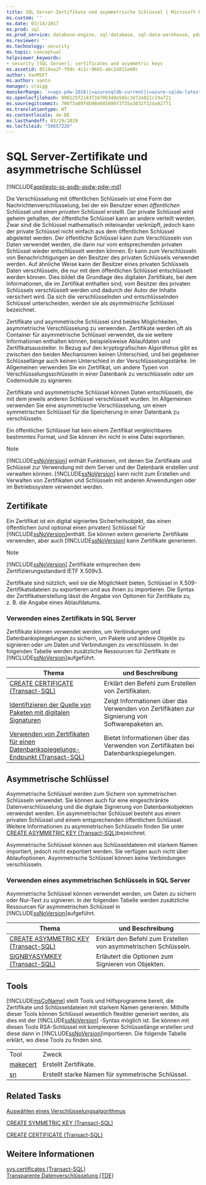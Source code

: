 ```yaml
---
title: SQL Server-Zertifikate und asymmetrische Schlüssel | Microsoft-Dokumentation
ms.custom: ''
ms.date: 03/14/2017
ms.prod: sql
ms.prod_service: database-engine, sql-database, sql-data-warehouse, pdw
ms.reviewer: ''
ms.technology: security
ms.topic: conceptual
helpviewer_keywords:
- security [SQL Server], certificates and asymmetric keys
ms.assetid: 8519aa2f-f09c-4c1c-96b5-abc24811e60c
author: VanMSFT
ms.author: vanto
manager: craigg
monikerRange: '>=aps-pdw-2016||=azuresqldb-current||=azure-sqldw-latest||>=sql-server-2016||=sqlallproducts-allversions||>=sql-server-linux-2017||=azuresqldb-mi-current'
ms.openlocfilehash: 898125f2143f3470b340a565c3d72e021c19a721
ms.sourcegitcommit: 706f3a89fdb98e84569973f35a3032f324a92771
ms.translationtype: HT
ms.contentlocale: de-DE
ms.lasthandoff: 03/29/2019
ms.locfileid: "58657226"
---
```

# <a name="sql-server-certificates-and-asymmetric-keys"></a>SQL Server-Zertifikate und asymmetrische Schlüssel
[!INCLUDE[appliesto-ss-asdb-asdw-pdw-md](../../includes/appliesto-ss-asdb-asdw-pdw-md.md)]

 Die Verschlüsselung mit öffentlichen Schlüsseln ist eine Form der Nachrichtenverschlüsselung, bei der ein Benutzer einen *öffentlichen* Schlüssel und einen *privaten* Schlüssel erstellt. Der private Schlüssel wird geheim gehalten, der öffentliche Schlüssel kann an andere verteilt werden. Zwar sind die Schlüssel mathematisch miteinander verknüpft, jedoch kann der private Schlüssel nicht einfach aus dem öffentlichen Schlüssel abgeleitet werden. Der öffentliche Schlüssel kann zum Verschlüsseln von Daten verwendet werden, die dann nur vom entsprechenden privaten Schlüssel wieder entschlüsselt werden können. Er kann zum Verschlüsseln von Benachrichtigungen an den Besitzer des privaten Schlüssels verwendet werden. Auf ähnliche Weise kann der Besitzer eines privaten Schlüssels Daten verschlüsseln, die nur mit dem öffentlichen Schlüssel entschlüsselt werden können. Dies bildet die Grundlage des digitalen Zertifikats, bei dem Informationen, die im Zertifikat enthalten sind, vom Besitzer des privaten Schlüssels verschlüsselt werden und dadurch der Autor der Inhalte versichert wird. Da sich die verschlüsselnden und entschlüsselnden Schlüssel unterscheiden, werden sie als *asymmetrische* Schlüssel bezeichnet.
  
 Zertifikate und asymmetrische Schlüssel sind beides Möglichkeiten, asymmetrische Verschlüsselung zu verwenden. Zertifikate werden oft als Container für asymmetrische Schlüssel verwendet, da sie weitere Informationen enthalten können, beispielsweise Ablaufdaten und Zertifikatsaussteller. In Bezug auf den kryptografischen Algorithmus gibt es zwischen den beiden Mechanismen keinen Unterschied, und bei gegebener Schlüssellänge auch keinen Unterschied in der Verschlüsselungsstärke. Im Allgemeinen verwenden Sie ein Zertifikat, um andere Typen von Verschlüsselungsschlüsseln in einer Datenbank zu verschlüsseln oder um Codemodule zu signieren.  
  
 Zertifikate und asymmetrische Schlüssel können Daten entschlüsseln, die mit dem jeweils anderen Schlüssel verschlüsselt wurden. Im Allgemeinen verwenden Sie eine asymmetrische Verschlüsselung, um einen symmetrischen Schlüssel für die Speicherung in einer Datenbank zu verschlüsseln.  
  
 Ein öffentlicher Schlüssel hat kein einem Zertifikat vergleichbares bestimmtes Format, und Sie können ihn nicht in eine Datei exportieren.  
  
> [!NOTE]  
>  [!INCLUDE[ssNoVersion](../../includes/ssnoversion-md.md)] enthält Funktionen, mit denen Sie Zertifikate und Schlüssel zur Verwendung mit dem Server und der Datenbank erstellen und verwalten können. [!INCLUDE[ssNoVersion](../../includes/ssnoversion-md.md)] kann nicht zum Erstellen und Verwalten von Zertifikaten und Schlüsseln mit anderen Anwendungen oder im Betriebssystem verwendet werden.  
  
## <a name="certificates"></a>Zertifikate  
 Ein Zertifikat ist ein digital signiertes Sicherheitsobjekt, das einen öffentlichen (und optional einen privaten) Schlüssel für [!INCLUDE[ssNoVersion](../../includes/ssnoversion-md.md)]enthält. Sie können extern generierte Zertifikate verwenden, aber auch [!INCLUDE[ssNoVersion](../../includes/ssnoversion-md.md)] kann Zertifikate generieren.  
  
> [!NOTE]  
>  [!INCLUDE[ssNoVersion](../../includes/ssnoversion-md.md)] Zertifikate entsprechen dem Zertifizierungsstandard IETF X.509v3.  
  
 Zertifikate sind nützlich, weil sie die Möglichkeit bieten, Schlüssel in X.509-Zertifikatsdateien zu exportieren und aus ihnen zu importieren. Die Syntax der Zertifikatserstellung lässt die Angabe von Optionen für Zertifikate zu, z.&#160;B. die Angabe eines Ablaufdatums.  
  
### <a name="using-a-certificate-in-sql-server"></a>Verwenden eines Zertifikats in SQL Server  
 Zertifikate können verwendet werden, um Verbindungen und Datenbankspiegelungen zu sichern, um Pakete und andere Objekte zu signieren oder um Daten und Verbindungen zu verschlüsseln. In der folgenden Tabelle werden zusätzliche Ressourcen für Zertifikate in [!INCLUDE[ssNoVersion](../../includes/ssnoversion-md.md)]aufgeführt.  
  
|Thema|und Beschreibung|  
|-----------|-----------------|  
|[CREATE CERTIFICATE &#40;Transact-SQL&#41;](../../t-sql/statements/create-certificate-transact-sql.md)|Erklärt den Befehl zum Erstellen von Zertifikaten.|  
|[Identifizieren der Quelle von Paketen mit digitalen Signaturen](../../integration-services/security/identify-the-source-of-packages-with-digital-signatures.md)|Zeigt Informationen über das Verwenden von Zertifikaten zur Signierung von Softwarepaketen an.|  
|[Verwenden von Zertifikaten für einen Datenbankspiegelungs-Endpunkt &#40;Transact-SQL&#41;](../../database-engine/database-mirroring/use-certificates-for-a-database-mirroring-endpoint-transact-sql.md)|Bietet Informationen über das Verwenden von Zertifikaten bei Datenbankspiegelungen.|  
  
## <a name="asymmetric-keys"></a>Asymmetrische Schlüssel  
 Asymmetrische Schlüssel werden zum Sichern von symmetrischen Schlüsseln verwendet. Sie können auch für eine eingeschränkte Datenverschlüsselung und die digitale Signierung von Datenbankobjekten verwendet werden. Ein asymmetrischer Schlüssel besteht aus einem privaten Schlüssel und einem entsprechenden öffentlichen Schlüssel. Weitere Informationen zu asymmetrischen Schlüsseln finden Sie unter [CREATE ASYMMETRIC KEY &#40;Transact-SQL&#41;](../../t-sql/statements/create-asymmetric-key-transact-sql.md)bezeichnet.  
  
 Asymmetrische Schlüssel können aus Schlüsseldateien mit starkem Namen importiert, jedoch nicht exportiert werden. Sie verfügen auch nicht über Ablaufoptionen. Asymmetrische Schlüssel können keine Verbindungen verschlüsseln.  
  
### <a name="using-an-asymmetric-key-in-sql-server"></a>Verwenden eines asymmetrischen Schlüssels in SQL Server  
 Asymmetrische Schlüssel können verwendet werden, um Daten zu sichern oder Nur-Text zu signieren. In der folgenden Tabelle werden zusätzliche Ressourcen für asymmetrischen Schlüssel in [!INCLUDE[ssNoVersion](../../includes/ssnoversion-md.md)]aufgeführt.  
  
|Thema|und Beschreibung|  
|-----------|-----------------|  
|[CREATE ASYMMETRIC KEY &#40;Transact-SQL&#41;](../../t-sql/statements/create-asymmetric-key-transact-sql.md)|Erklärt den Befehl zum Erstellen von asymmetrischen Schlüsseln.|  
|[SIGNBYASYMKEY &#40;Transact-SQL&#41;](../../t-sql/functions/signbyasymkey-transact-sql.md)|Erläutert die Optionen zum Signieren von Objekten.|  
  
## <a name="tools"></a>Tools  
 [!INCLUDE[msCoName](../../includes/msconame-md.md)] stellt Tools und Hilfsprogramme bereit, die Zertifikate und Schlüsseldateien mit starkem Namen generieren. Mithilfe dieser Tools können Schlüssel wesentlich flexibler generiert werden, als dies mit der [!INCLUDE[ssNoVersion](../../includes/ssnoversion-md.md)] -Syntax möglich ist. Sie können mit diesen Tools RSA-Schlüssel mit komplexerer Schlüssellänge erstellen und diese dann in [!INCLUDE[ssNoVersion](../../includes/ssnoversion-md.md)]importieren. Die folgende Tabelle erklärt, wo diese Tools zu finden sind.  
  
|||  
|-|-|  
|Tool|Zweck|  
|[makecert](/windows/desktop/SecCrypto/makecert)|Erstellt Zertifikate.|  
|[sn](/dotnet/framework/tools/sn-exe-strong-name-tool)|Erstellt starke Namen für symmetrische Schlüssel.|  
  
## <a name="related-tasks"></a>Related Tasks  
 [Auswählen eines Verschlüsselungsalgorithmus](../../relational-databases/security/encryption/choose-an-encryption-algorithm.md)  
  
 [CREATE SYMMETRIC KEY &#40;Transact-SQL&#41;](../../t-sql/statements/create-symmetric-key-transact-sql.md)  
  
 [CREATE CERTIFICATE &#40;Transact-SQL&#41;](../../t-sql/statements/create-certificate-transact-sql.md)  
  
## <a name="see-also"></a>Weitere Informationen  
 [sys.certificates &#40;Transact-SQL&#41;](../../relational-databases/system-catalog-views/sys-certificates-transact-sql.md)   
 [Transparente Datenverschlüsselung &#40;TDE&#41;](../../relational-databases/security/encryption/transparent-data-encryption.md)  
  
  
